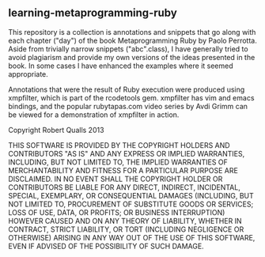 learning-metaprogramming-ruby
-----------------------------

This repository is a collection is annotations and snippets that go along with 
each chapter ("day") of the book Metaprogramming Ruby by Paolo Perrotta. Aside 
from trivially narrow snippets ("abc".class), I have generally tried to avoid 
plagiarism and provide my own versions of the ideas presented in the book. In 
some cases I have enhanced the examples where it seemed appropriate. 

Annotations that were the result of Ruby execution were produced using 
xmpfilter, which is part of the rcodetools gem. xmpfilter has vim and emacs 
bindings, and the popular rubytapas.com video series by Avdi Grimm can be 
viewed for a demonstration of xmpfilter in action. 

Copyright Robert Qualls 2013 


THIS SOFTWARE IS PROVIDED BY THE COPYRIGHT HOLDERS AND CONTRIBUTORS "AS IS" 
AND ANY EXPRESS OR IMPLIED WARRANTIES, INCLUDING, BUT NOT LIMITED TO, THE 
IMPLIED WARRANTIES OF MERCHANTABILITY AND FITNESS FOR A PARTICULAR PURPOSE ARE 
DISCLAIMED. IN NO EVENT SHALL THE COPYRIGHT HOLDER OR CONTRIBUTORS BE LIABLE 
FOR ANY DIRECT, INDIRECT, INCIDENTAL, SPECIAL, EXEMPLARY, OR CONSEQUENTIAL 
DAMAGES (INCLUDING, BUT NOT LIMITED TO, PROCUREMENT OF SUBSTITUTE GOODS OR 
SERVICES; LOSS OF USE, DATA, OR PROFITS; OR BUSINESS INTERRUPTION) HOWEVER 
CAUSED AND ON ANY THEORY OF LIABILITY, WHETHER IN CONTRACT, STRICT LIABILITY, 
OR TORT (INCLUDING NEGLIGENCE OR OTHERWISE) ARISING IN ANY WAY OUT OF THE USE 
OF THIS SOFTWARE, EVEN IF ADVISED OF THE POSSIBILITY OF SUCH DAMAGE.
